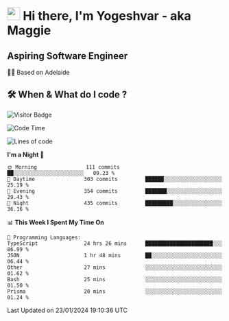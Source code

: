 <h1><img src="https://emojis.slackmojis.com/emojis/images/1531849430/4246/blob-sunglasses.gif?1531849430" width="30"/> Hi there, I'm Yogeshvar - aka Maggie</h1>

## Aspiring Software Engineer
🏂🏻  Based on Adelaide 

## 🛠 When & What do I code ?  

![Visitor Badge](https://visitor-badge.feriirawann.repl.co?username=yogeshvar&repo=yogeshvar&label=Visitors&style=plastic&color=%23457BFF&contentType=svg)

<!--START_SECTION:waka-->
![Code Time](http://img.shields.io/badge/Code%20Time-2%2C622%20hrs%2043%20mins-blue)

![Lines of code](https://img.shields.io/badge/From%20Hello%20World%20I%27ve%20Written-4.1%20million%20lines%20of%20code-blue)

**I'm a Night 🦉** 

```text
🌞 Morning                111 commits         ██░░░░░░░░░░░░░░░░░░░░░░░   09.23 % 
🌆 Daytime                303 commits         ██████░░░░░░░░░░░░░░░░░░░   25.19 % 
🌃 Evening                354 commits         ███████░░░░░░░░░░░░░░░░░░   29.43 % 
🌙 Night                  435 commits         █████████░░░░░░░░░░░░░░░░   36.16 % 
```


📊 **This Week I Spent My Time On** 

```text
💬 Programming Languages: 
TypeScript               24 hrs 26 mins      ██████████████████████░░░   86.99 % 
JSON                     1 hr 48 mins        ██░░░░░░░░░░░░░░░░░░░░░░░   06.44 % 
Other                    27 mins             ░░░░░░░░░░░░░░░░░░░░░░░░░   01.62 % 
Bash                     25 mins             ░░░░░░░░░░░░░░░░░░░░░░░░░   01.50 % 
Prisma                   20 mins             ░░░░░░░░░░░░░░░░░░░░░░░░░   01.24 % 
```


 Last Updated on 23/01/2024 19:10:36 UTC
<!--END_SECTION:waka-->
